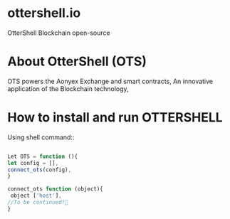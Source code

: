 # ottershell.io
OtterShell Blockchain open-source

About OtterShell (OTS)
======================

OTS powers the Aonyex Exchange and smart contracts,
An innovative application of the Blockchain technology,

How to install and run OTTERSHELL
=================================

Using shell command::
```js

Let OTS = function (){
let config = [],
connect_ots(config),
}

connect_ots function (object){
 object ['host'],
//To be continued!🦦
}
```

